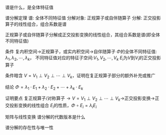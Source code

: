 谱是什么，是全体特征值

谱分解定理
谱: 全体不同特征值
分解对象: 正规算子或自伴随算子
分解: 正交投影算子的线性组合，组合系数是谱

正规算子或自伴随算子分解成正交投影变换的线性组合，其组合系数是谱(即全体不同特征值)

条件
复内积空间$\to$正规算子，或实内积空间$\to$自伴随算子
$\Phi$的全体不同特征值: $\lambda_1,\lambda_2,\cdots,\lambda_k$，
不同特征值对应的特征子空间:$V_1,V_2,\cdots,V_k$
$E_i$为$V$到$V_i$的正交投影算子

条件暗含
$V=V_1\perp V_2\perp\cdots\perp V_k$，证明在复正规算子部分的额外补充或推广

结论
$\Phi=\lambda_1\cdot E_1+\lambda_2\cdot E_2+\cdots+\lambda_k\cdot E_k$

证明要点
复正规算子/对称算子$\to V=V_1\perp V_2\perp\cdots\perp V_k\to$正交投影变换$\to$正交投影变换的线性组合
$E_i$的性质，$\Phi\circ E_i=\lambda_iE_i$

矩阵与线性变换
谱分解的代数版本是什么

谱分解的存在性与唯一性
